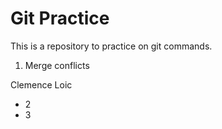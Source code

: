 # Git Practice


This is a repository to practice on git commands.
1. Merge conflicts

Clemence
Loic
- 2
- 3
